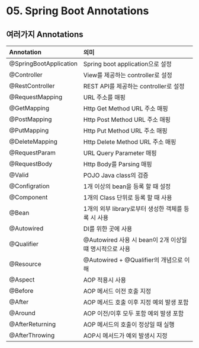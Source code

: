 # 05. Spring Boot Annotations

## 여러가지 Annotations

| **Annotation** | **의미** |
| :--- | :--- |
| @SpringBootApplication | Spring boot application으로 설정 |
| @Controller | View를 제공하는 controller로 설정 |
| @RestController | REST API를 제공하는 controller로 설정 |
| @RequestMapping | URL 주소를 매핑 |
| @GetMapping | Http Get Method URL 주소 매핑 |
| @PostMapping | Http Post Method URL 주소 매핑 |
| @PutMapping | Http Put Method URL 주소 매핑 |
| @DeleteMapping | Http Delete Method URL 주소 매핑 |
| @RequestParam | URL Query Parameter 매핑 |
| @RequestBody | Http Body를 Parsing 매핑 |
| @Valid | POJO Java class의 검증 |
| @Configration | 1개 이상의 bean을 등록 할 때 설정 |
| @Component | 1개의 Class 단위로 등록 할 때 사용 |
| @Bean | 1개의 외부 library로부터 생성한 객체를 등록 시 사용 |
| @Autowired | DI를 위한 곳에 사용 |
| @Qualifier | @Autowired 사용 시 bean이 2개 이상일 떄 명시적으로 사용 |
| @Resource | @Autowired + @Qualifier의 개념으로 이해 |
| @Aspect | AOP 적용시 사용 |
| @Before | AOP 메서드 이전 호출 지정 |
| @After | AOP 메서드 호출 이후 지정 예외 발생 포함 |
| @Around | AOP 이전/이후 모두 포함 예외 발생 포함 |
| @AfterReturning | AOP 메서드의 호출이 정상일 때 실행 |
| @AfterThrowing | AOP시 메서드가 예외 발생시 지정 |

